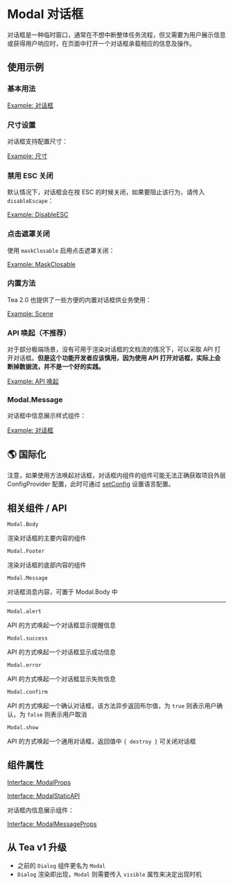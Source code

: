 # Modal 对话框

对话框是一种临时窗口，通常在不想中断整体任务流程，但又需要为用户展示信息或获得用户响应时，在页面中打开一个对话框承载相应的信息及操作。

## 使用示例

<!-- <Half> -->

### 基本用法

[Example: 对话框](./_example/ModalBasicExample.jsx)

### 尺寸设置

对话框支持配置尺寸：

[Example: 尺寸](./_example/ModalSizeExample.jsx)

### 禁用 ESC 关闭

默认情况下，对话框会在按 ESC 的时候关闭，如果要阻止该行为，请传入 `disableEscape`：

[Example: DisableESC](./_example/ModalEscExample.jsx)

### 点击遮罩关闭

使用 `maskClosable` 启用点击遮罩关闭：

[Example: MaskClosable](./_example/ModalMaskClosableExample.jsx)

### 内置方法

Tea 2.0 也提供了一些方便的内置对话框供业务使用：

[Example: Scene](./_example/ModalSceneExample.jsx)

### API 唤起（不推荐）

对于部分极端场景，没有可用于渲染对话框的文档流的情况下，可以采取 API 打开对话框。**但是这个功能开发者应该慎用，因为使用 API 打开对话框，实际上会断掉数据流，并不是一个好的实践。**

[Example: API 唤起](./_exmaple/../_example/ModalShowExample.jsx)

### Modal.Message

对话框中信息展示样式组件：

[Example: 对话框](./_example/ModalMessageExample.jsx)

<!-- </Half> -->

## 🌎 国际化

注意，如果使用方法唤起对话框，对话框内组件的组件可能无法正确获取项目外层 ConfigProvider 配置，此时可通过 [setConfig](/component/configprovider) 设置语言配置。

## 相关组件 / API

`Modal.Body`

渲染对话框的主要内容的组件

`Modal.Footer`

渲染对话框的底部内容的组件

`Modal.Message`

对话框消息内容，可置于 Modal.Body 中

---

`Modal.alert`

API 的方式唤起一个对话框显示提醒信息

`Modal.success`

API 的方式唤起一个对话框显示成功信息

`Modal.error`

API 的方式唤起一个对话框显示失败信息

`Modal.confirm`

API 的方式唤起一个确认对话框，该方法异步返回布尔值，为 `true` 则表示用户确认，为 `false` 则表示用户取消

`Modal.show`

API 的方式唤起一个通用对话框，返回值中 `{ destroy }` 可关闭对话框

## 组件属性

[Interface: ModalProps](./ModalMain.tsx)

[Interface: ModalStaticAPI](./Modal.tsx)

对话框内信息展示组件：

[Interface: ModalMessageProps](./ModalMessage.tsx)


## 从 Tea v1 升级

- 之前的 `Dialog` 组件更名为 `Modal`
- `Dialog` 渲染即出现，`Modal` 则需要传入 `visible` 属性来决定出现时机

